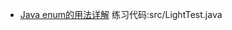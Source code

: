* [Java enum的用法详解](http://www.cnblogs.com/happyPawpaw/archive/2013/04/09/3009553.html)
练习代码:src/LightTest.java